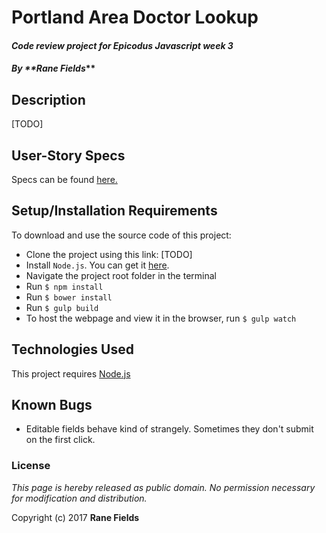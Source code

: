 # Portland Area Doctor Lookup

#### _Code review project for Epicodus Javascript week 3_

#### _By **Rane Fields_**

## Description

[TODO]

## User-Story Specs

Specs can be found [here.](./SPECS.md)

## Setup/Installation Requirements

To download and use the source code of this project:

* Clone the project using this link: [TODO]
* Install `Node.js`. You can get it  [here](https://nodejs.org/en/).
* Navigate the project root folder in the terminal
* Run `$ npm install`
* Run `$ bower install`
* Run `$ gulp build`
* To host the webpage and view it in the browser, run `$ gulp watch`

## Technologies Used

This project requires [Node.js](https://nodejs.org/en/)

## Known Bugs

* Editable fields behave kind of strangely. Sometimes they don't submit on the first click.

### License

_This page is hereby released as public domain. No permission necessary for modification and distribution._

Copyright (c) 2017 **Rane Fields**
